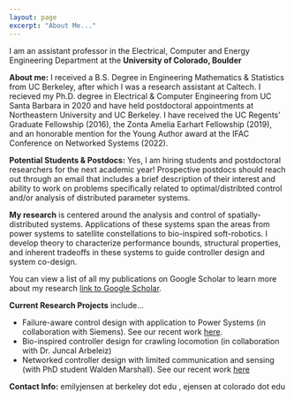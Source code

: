 ```yaml
---
layout: page
excerpt: "About Me..."
---
```


I am an assistant professor in the Electrical, Computer and Energy Engineering Department at the **University of Colorado, Boulder**


**About me:** I received a B.S. Degree in Engineering Mathematics & Statistics from UC Berkeley, after which I was a research assistant at Caltech. I recieved my Ph.D. degree in Electrical & Computer Engineering from UC Santa Barbara in 2020 and have held postdoctoral appointments at Northeastern University and UC Berkeley. I have received the UC Regents’ Graduate Fellowship (2016),
the Zonta Amelia Earhart Fellowship (2019), and an honorable mention for the Young Author award at the IFAC Conference on Networked Systems (2022).

**Potential Students & Postdocs:** Yes, I am hiring students and postdoctoral researchers for the next academic year! Prospective postdocs should reach out through an email that includes a brief description of their interest and ability to work on problems specifically related to optimal/distribted control and/or analysis of distributed parameter systems. 


**My research** is centered around the analysis and control of spatially-distributed systems. Applications of these systems span the areas from power systems to satellite constellations to bio-inspired soft-robotics. I develop theory to characterize performance bounds, structural properties, and inherent tradeoffs in these systems to guide controller design and system co-design.

You can view a list of all my publications on Google Scholar to learn more about my research [link to Google Scholar](https://scholar.google.com/citations?user=WzacMi8AAAAJ&hl=en&authuser=1).


**Current Research Projects** include...
- Failure-aware control design with application to Power Systems (in collaboration with Siemens). See our recent work [here](https://arxiv.org/pdf/2308.08471.pdf). 
- Bio-inspired controller design for crawling locomotion (in collaboration with Dr. Juncal Arbeleiz) 
- Networked controller design with limited communication and sensing (with PhD student Walden Marshall). See our recent work [here](https://arxiv.org/pdf/2310.16201.pdf)

**Contact Info:** emilyjensen at berkeley dot edu , ejensen at colorado dot edu

